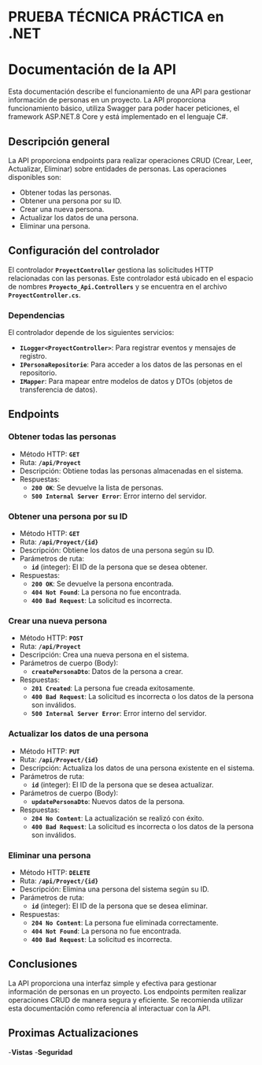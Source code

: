 # PRUEBA TÉCNICA PRÁCTICA en .NET

# **Documentación de la API**

Esta documentación describe el funcionamiento de una API para gestionar información de personas en un proyecto. La API proporciona funcionamiento básico, utiliza Swagger para poder hacer peticiones, el framework ASP.NET.8 Core y está implementado en el lenguaje C#. 

## **Descripción general**

La API proporciona endpoints para realizar operaciones CRUD (Crear, Leer, Actualizar, Eliminar) sobre entidades de personas. Las operaciones disponibles son:

- Obtener todas las personas.
- Obtener una persona por su ID.
- Crear una nueva persona.
- Actualizar los datos de una persona.
- Eliminar una persona.

## **Configuración del controlador**

El controlador **`ProyectController`** gestiona las solicitudes HTTP relacionadas con las personas. Este controlador está ubicado en el espacio de nombres **`Proyecto_Api.Controllers`** y se encuentra en el archivo **`ProyectController.cs`**.

### **Dependencias**

El controlador depende de los siguientes servicios:

- **`ILogger<ProyectController>`**: Para registrar eventos y mensajes de registro.
- **`IPersonaRepositorie`**: Para acceder a los datos de las personas en el repositorio.
- **`IMapper`**: Para mapear entre modelos de datos y DTOs (objetos de transferencia de datos).

## **Endpoints**

### **Obtener todas las personas**

- Método HTTP: **`GET`**
- Ruta: **`/api/Proyect`**
- Descripción: Obtiene todas las personas almacenadas en el sistema.
- Respuestas:
    - **`200 OK`**: Se devuelve la lista de personas.
    - **`500 Internal Server Error`**: Error interno del servidor.

### **Obtener una persona por su ID**

- Método HTTP: **`GET`**
- Ruta: **`/api/Proyect/{id}`**
- Descripción: Obtiene los datos de una persona según su ID.
- Parámetros de ruta:
    - **`id`** (integer): El ID de la persona que se desea obtener.
- Respuestas:
    - **`200 OK`**: Se devuelve la persona encontrada.
    - **`404 Not Found`**: La persona no fue encontrada.
    - **`400 Bad Request`**: La solicitud es incorrecta.

### **Crear una nueva persona**

- Método HTTP: **`POST`**
- Ruta: **`/api/Proyect`**
- Descripción: Crea una nueva persona en el sistema.
- Parámetros de cuerpo (Body):
    - **`createPersonaDto`**: Datos de la persona a crear.
- Respuestas:
    - **`201 Created`**: La persona fue creada exitosamente.
    - **`400 Bad Request`**: La solicitud es incorrecta o los datos de la persona son inválidos.
    - **`500 Internal Server Error`**: Error interno del servidor.

### **Actualizar los datos de una persona**

- Método HTTP: **`PUT`**
- Ruta: **`/api/Proyect/{id}`**
- Descripción: Actualiza los datos de una persona existente en el sistema.
- Parámetros de ruta:
    - **`id`** (integer): El ID de la persona que se desea actualizar.
- Parámetros de cuerpo (Body):
    - **`updatePersonaDto`**: Nuevos datos de la persona.
- Respuestas:
    - **`204 No Content`**: La actualización se realizó con éxito.
    - **`400 Bad Request`**: La solicitud es incorrecta o los datos de la persona son inválidos.

### **Eliminar una persona**

- Método HTTP: **`DELETE`**
- Ruta: **`/api/Proyect/{id}`**
- Descripción: Elimina una persona del sistema según su ID.
- Parámetros de ruta:
    - **`id`** (integer): El ID de la persona que se desea eliminar.
- Respuestas:
    - **`204 No Content`**: La persona fue eliminada correctamente.
    - **`404 Not Found`**: La persona no fue encontrada.
    - **`400 Bad Request`**: La solicitud es incorrecta.

## **Conclusiones**

La API proporciona una interfaz simple y efectiva para gestionar información de personas en un proyecto. Los endpoints permiten realizar operaciones CRUD de manera segura y eficiente. Se recomienda utilizar esta documentación como referencia al interactuar con la API.

## **Proximas Actualizaciones**

-**Vistas**
-**Seguridad**

